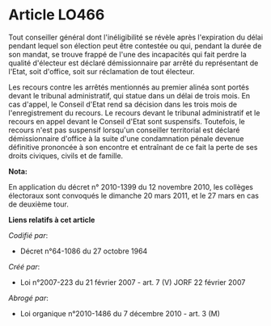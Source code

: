 # Article LO466

Tout conseiller général dont l'inéligibilité se révèle après l'expiration du délai pendant lequel son élection peut être
contestée ou qui, pendant la durée de son mandat, se trouve frappé de l'une des incapacités qui fait perdre la qualité
d'électeur est déclaré démissionnaire par arrêté du représentant de l'Etat, soit d'office, soit sur réclamation de tout
électeur.

Les recours contre les arrêtés mentionnés au premier alinéa sont portés devant le tribunal administratif, qui statue dans un
délai de trois mois. En cas d'appel, le Conseil d'Etat rend sa décision dans les trois mois de l'enregistrement du recours.
Le recours devant le tribunal administratif et le recours en appel devant le Conseil d'Etat sont suspensifs. Toutefois, le
recours n'est pas suspensif lorsqu'un conseiller territorial est déclaré démissionnaire d'office à la suite d'une
condamnation pénale devenue définitive prononcée à son encontre et entraînant de ce fait la perte de ses droits civiques,
civils et de famille.

**Nota:**

En application du décret n° 2010-1399 du 12 novembre 2010, les collèges électoraux sont convoqués le dimanche 20 mars 2011,
et le 27 mars en cas de deuxième tour.

**Liens relatifs à cet article**

_Codifié par_:

  - Décret n°64-1086 du 27 octobre 1964

_Créé par_:

  - Loi n°2007-223 du 21 février 2007 - art. 7 (V) JORF 22 février 2007

_Abrogé par_:

  - Loi organique n°2010-1486 du 7 décembre 2010 - art. 3 (M)
